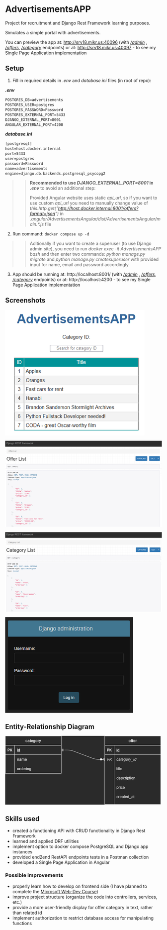 # AdvertisementsAPP

Project for recruitment and Django Rest Framework learning purposes.

Simulates a simple portal with advertisements.

You can preview the app at: http://srv18.mikr.us:40096 (with *[/admin](http://srv18.mikr.us:40096/admin)*
, *[/offers](http://srv18.mikr.us:40096/offers)*, *[/category](http://srv18.mikr.us:40096/category)* endpoints) or
at: http://srv18.mikr.us:40097 - to see my Single Page Application implementation

## Setup

1. Fill in required details in *.env* and *database.ini* files (in root of repo):

***.env***

```
POSTGRES_DB=advertisements
POSTGRES_USER=postgres
POSTGRES_PASSWORD=Password
POSTGRES_EXTERNAL_PORT=5433
DJANGO_EXTERNAL_PORT=8001
ANGULAR_EXTERNAL_PORT=4200

```

***database.ini***

```
[postgresql]
host=host.docker.internal
port=5433
user=postgres
password=Password
name=advertisements
engine=django.db.backends.postgresql_psycopg2

```

> > **Recommended to use *DJANGO_EXTERNAL_PORT=8001* in *.env*** to avoid an additional step:
> >
> > Provided Angular website uses static *api_url*, so if you want to use custom *api_url* you need to manually change value of *this.http.get("http://host.docker.internal:8001/offers?format=json")* in *.angular/AdvertisementsAngular/dist/AdvertisementsAngular/main.\*.js* file

2. Run command: `docker compose up -d`

> > Aditionally if you want to create a superuser (to use Django admin site), you need to run *docker exec -it AdvertisementsAPP bash* and then enter two commands: *python manage.py migrate* and *python manage.py createsuperuser* with provided input for name, email and password accordingly

3. App should be running at: http://localhost:8001/ (with *[/admin](http://localhost:8001/admin)*
, *[/offers](http://localhost:8001/offers)*, *[/category](http://localhost:8001/category)* endpoints) or
at: http://localhost:4200 - to see my Single Page Application implementation

## Screenshots

![Example_single_page_application.png](docs/Example_single_page_application.png "Example Single Page Application")

![Example_offers_endpoint.png](docs/Example_offers_endpoint.png "Example offers endpoint")

![Example_category_endpoint.png](docs/Example_category_endpoint.png "Example category enpoint")

![Example_admin_endpoint.png](docs/Example_admin_endpoint.png "Example admin endpoint")

## Entity-Relationship Diagram

![AdvertisementsAPP-ERD.png](docs/AdvertisementsAPP-ERD.png "Simple ERD diagram for a advertisements portal")

## Skills used

- created a functioning API with CRUD functionality in Django Rest Framework
- learned and applied DRF utilities
- implement option to docker compose PostgreSQL and Django app instances
- provided end2end RestAPI endpoints tests in a Postman collection
- developed a Single Page Application in Angular

### Possible improvements

- properly learn how to develop on frontend side (I have planned to complete
  the [Microsoft Web-Dev Course](https://github.com/microsoft/Web-Dev-For-Beginners))
- improve project structure (organize the code into controllers, services, etc.)
- provide a more user-friendly display for offer category in text, rather than related id
- implement authorization to restrict database access for manipulating functions